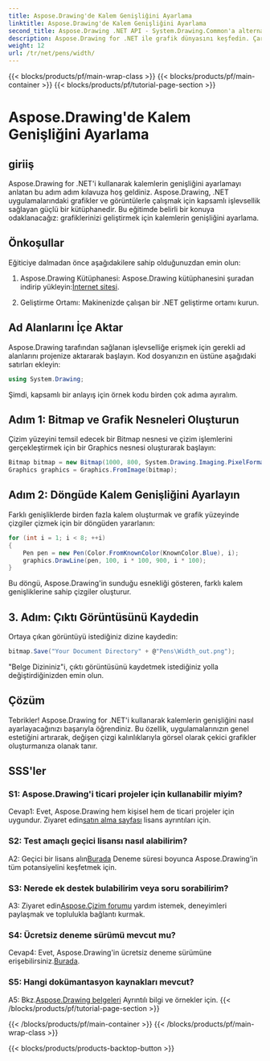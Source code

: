 ```yaml
---
title: Aspose.Drawing'de Kalem Genişliğini Ayarlama
linktitle: Aspose.Drawing'de Kalem Genişliğini Ayarlama
second_title: Aspose.Drawing .NET API - System.Drawing.Common'a alternatif
description: Aspose.Drawing for .NET ile grafik dünyasını keşfedin. Çarpıcı görseller için kalem genişliklerini dinamik olarak nasıl ayarlayacağınızı öğrenin. Adım adım kılavuzumuzla başlayın.
weight: 12
url: /tr/net/pens/width/
---
```


{{< blocks/products/pf/main-wrap-class >}}
{{< blocks/products/pf/main-container >}}
{{< blocks/products/pf/tutorial-page-section >}}

# Aspose.Drawing'de Kalem Genişliğini Ayarlama

## giriiş

Aspose.Drawing for .NET'i kullanarak kalemlerin genişliğini ayarlamayı anlatan bu adım adım kılavuza hoş geldiniz. Aspose.Drawing, .NET uygulamalarındaki grafikler ve görüntülerle çalışmak için kapsamlı işlevsellik sağlayan güçlü bir kütüphanedir. Bu eğitimde belirli bir konuya odaklanacağız: grafiklerinizi geliştirmek için kalemlerin genişliğini ayarlama.

## Önkoşullar

Eğiticiye dalmadan önce aşağıdakilere sahip olduğunuzdan emin olun:

1.  Aspose.Drawing Kütüphanesi: Aspose.Drawing kütüphanesini şuradan indirip yükleyin:[İnternet sitesi](https://releases.aspose.com/drawing/net/).

2. Geliştirme Ortamı: Makinenizde çalışan bir .NET geliştirme ortamı kurun.

## Ad Alanlarını İçe Aktar

Aspose.Drawing tarafından sağlanan işlevselliğe erişmek için gerekli ad alanlarını projenize aktararak başlayın. Kod dosyanızın en üstüne aşağıdaki satırları ekleyin:

```csharp
using System.Drawing;
```

Şimdi, kapsamlı bir anlayış için örnek kodu birden çok adıma ayıralım.

## Adım 1: Bitmap ve Grafik Nesneleri Oluşturun

Çizim yüzeyini temsil edecek bir Bitmap nesnesi ve çizim işlemlerini gerçekleştirmek için bir Graphics nesnesi oluşturarak başlayın:

```csharp
Bitmap bitmap = new Bitmap(1000, 800, System.Drawing.Imaging.PixelFormat.Format32bppPArgb);
Graphics graphics = Graphics.FromImage(bitmap);
```

## Adım 2: Döngüde Kalem Genişliğini Ayarlayın

Farklı genişliklerde birden fazla kalem oluşturmak ve grafik yüzeyinde çizgiler çizmek için bir döngüden yararlanın:

```csharp
for (int i = 1; i < 8; ++i)
{
    Pen pen = new Pen(Color.FromKnownColor(KnownColor.Blue), i);
    graphics.DrawLine(pen, 100, i * 100, 900, i * 100);
}
```

Bu döngü, Aspose.Drawing'in sunduğu esnekliği gösteren, farklı kalem genişliklerine sahip çizgiler oluşturur.

## 3. Adım: Çıktı Görüntüsünü Kaydedin

Ortaya çıkan görüntüyü istediğiniz dizine kaydedin:

```csharp
bitmap.Save("Your Document Directory" + @"Pens\Width_out.png");
```

"Belge Dizininiz"i, çıktı görüntüsünü kaydetmek istediğiniz yolla değiştirdiğinizden emin olun.

## Çözüm

Tebrikler! Aspose.Drawing for .NET'i kullanarak kalemlerin genişliğini nasıl ayarlayacağınızı başarıyla öğrendiniz. Bu özellik, uygulamalarınızın genel estetiğini artırarak, değişen çizgi kalınlıklarıyla görsel olarak çekici grafikler oluşturmanıza olanak tanır.

## SSS'ler

### S1: Aspose.Drawing'i ticari projeler için kullanabilir miyim?

 Cevap1: Evet, Aspose.Drawing hem kişisel hem de ticari projeler için uygundur. Ziyaret edin[satın alma sayfası](https://purchase.aspose.com/buy) lisans ayrıntıları için.

### S2: Test amaçlı geçici lisansı nasıl alabilirim?

 A2: Geçici bir lisans alın[Burada](https://purchase.aspose.com/temporary-license/) Deneme süresi boyunca Aspose.Drawing'in tüm potansiyelini keşfetmek için.

### S3: Nerede ek destek bulabilirim veya soru sorabilirim?

 A3: Ziyaret edin[Aspose.Çizim forumu](https://forum.aspose.com/c/diagram/17) yardım istemek, deneyimleri paylaşmak ve toplulukla bağlantı kurmak.

### S4: Ücretsiz deneme sürümü mevcut mu?

 Cevap4: Evet, Aspose.Drawing'in ücretsiz deneme sürümüne erişebilirsiniz.[Burada](https://releases.aspose.com/).

### S5: Hangi dokümantasyon kaynakları mevcut?

 A5: Bkz.[Aspose.Drawing belgeleri](https://reference.aspose.com/drawing/net/) Ayrıntılı bilgi ve örnekler için.
{{< /blocks/products/pf/tutorial-page-section >}}

{{< /blocks/products/pf/main-container >}}
{{< /blocks/products/pf/main-wrap-class >}}

{{< blocks/products/products-backtop-button >}}
